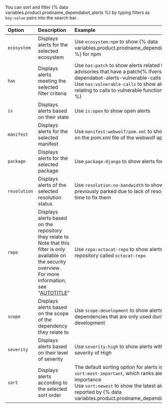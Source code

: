 You can sort and filter {% data variables.product.prodname_dependabot_alerts %} by typing filters as `key:value` pairs into the search bar. 

| Option | Description | Example | 
|:---|:---|:---|
| `ecosystem` | Displays alerts for the selected ecosystem | Use `ecosystem:npm` to show {% data variables.product.prodname_dependabot_alerts %} for npm |{% ifversion fpt or ghec or ghes > 3.5 or ghae > 3.5 %}
| `has` | Displays alerts meeting the selected filter criteria | Use `has:patch` to show alerts related to advisories that have a patch{% ifversion dependabot-alerts-vulnerable-calls %}</br>Use `has:vulnerable-calls` to show alerts relating to calls to vulnerable functions{% endif %} |{% endif %}
| `is` | Displays alerts based on their state | Use `is:open` to show open alerts |
| `manifest` | Displays alerts for the selected manifest | Use `manifest:webwolf/pom.xml` to show alerts on the pom.xml file of the webwolf application |
| `package` | Displays alerts for the selected package | Use `package:django` to show alerts for django |
| `resolution` | Displays alerts of the selected resolution status | Use `resolution:no-bandwidth` to show alerts previously parked due to lack of resources or time to fix them |
| `repo` |  Displays alerts based on the repository they relate to</br>Note that this filter is only available on the security overview. For more information, see "[AUTOTITLE](/code-security/security-overview/about-the-security-overview)" | Use `repo:octocat-repo` to show alerts in the repository called `octocat-repo` |{%- ifversion dependabot-alerts-development-label %}
| `scope` | Displays alerts based on the scope of the dependency they relate to | Use `scope:development` to show alerts for dependencies that are only used during development |{% endif %}
| `severity` | Displays alerts based on their level of severity | Use `severity:high` to show alerts with a severity of High |{%- ifversion dependabot-most-important-sort-option %}
| `sort` | Displays alerts according to the selected sort order | The default sorting option for alerts is `sort:most-important`, which ranks alerts by importance</br>Use `sort:newest` to show the latest alerts reported by {% data variables.product.prodname_dependabot %} |{% endif %}
